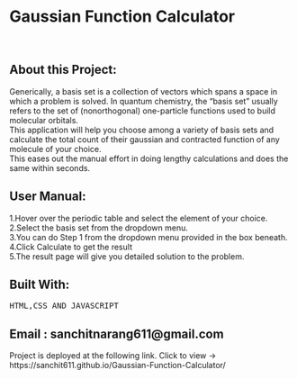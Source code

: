 # Gaussian Function Calculator
<br>

<h2>About this Project: </h2>

Generically, a basis set is a collection of vectors which spans a space in which a problem is solved. In quantum chemistry, the “basis set” usually refers to the
set of (nonorthogonal) one-particle functions used to build molecular orbitals. <br>
This application will help you choose among a variety of basis sets and calculate the total count of their gaussian and contracted function of any molecule of your choice.<br>
This eases out the manual effort in doing lengthy calculations and does the same within seconds. <br>

<h2>User Manual: </h2>

1.Hover over the periodic table and select the element of your choice. <br>
2.Select the basis set from the dropdown menu.<br>
3.You can do Step 1 from the dropdown menu provided in the box beneath.<br>
4.Click Calculate to get the result<br>
5.The result page will give you detailed solution to the problem.

<h2>Built With: </h2>
<pre>HTML,CSS AND JAVASCRIPT</pre>

<h2>Email : sanchitnarang611@gmail.com </h2>
Project is deployed at the following link. Click to view ->  https://sanchit611.github.io/Gaussian-Function-Calculator/
